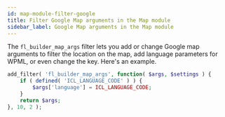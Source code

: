```yaml
---
id: map-module-filter-google
title: Filter Google Map arguments in the Map module
sidebar_label: Google Map arguments in the Map module
---
```


The `fl_builder_map_args` filter lets you add or change Google map arguments to filter the location on the map, add language parameters for WPML, or even change the key. Here's an example.

```php
add_filter( 'fl_builder_map_args', function( $args, $settings ) {
    if ( defined( 'ICL_LANGUAGE_CODE' ) ) {
        $args['language'] = ICL_LANGUAGE_CODE;
    }
    return $args;
}, 10, 2 );
```
